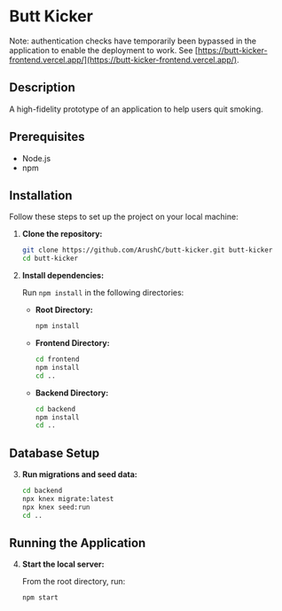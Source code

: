# Butt Kicker

Note: authentication checks have temporarily been bypassed in the application to enable the deployment to work. See [https://butt-kicker-frontend.vercel.app/](https://butt-kicker-frontend.vercel.app/).

## Description

A high-fidelity prototype of an application to help users quit smoking.

## Prerequisites

- Node.js
- npm

## Installation

Follow these steps to set up the project on your local machine:

1. **Clone the repository:**

    ```sh
    git clone https://github.com/ArushC/butt-kicker.git butt-kicker
    cd butt-kicker
    ```

2. **Install dependencies:**

    Run `npm install` in the following directories:

    - **Root Directory:**

        ```sh
        npm install
        ```

    - **Frontend Directory:**

        ```sh
        cd frontend
        npm install
        cd ..
        ```

    - **Backend Directory:**

        ```sh
        cd backend
        npm install
        cd ..
        ```

## Database Setup

3. **Run migrations and seed data:**

    ```sh
    cd backend
    npx knex migrate:latest
    npx knex seed:run
    cd ..
    ```

## Running the Application

4. **Start the local server:**

    From the root directory, run:

    ```sh
    npm start
    ```

